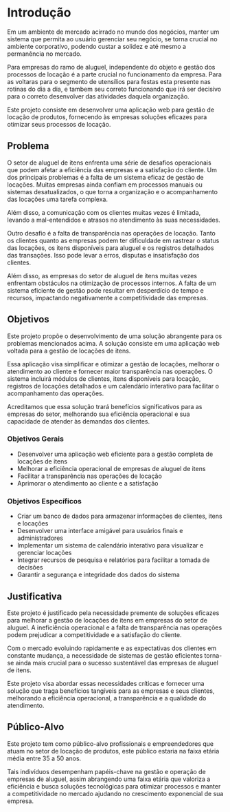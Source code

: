 # Introdução

Em um ambiente de mercado acirrado no mundo dos negócios, manter um sistema que permita ao usuário gerenciar seu negócio, se torna crucial no ambiente corporativo, podendo custar a solidez e até mesmo a permanência no mercado.

Para empresas do ramo de aluguel, independente do objeto e gestão dos processos de locação é a parte crucial no funcionamento da empresa. Para as voltaras para o segmento de utensílios para festas esta presente nas rotinas do dia a dia, e tambem seu correto funcionando que irá ser decisivo para o correto desenvolver das atividades daquela organização.

Este projeto consiste em desenvolver uma aplicação web para gestão de locação de produtos, fornecendo às empresas soluções eficazes para otimizar seus processos de locação.

## Problema

O setor de aluguel de itens enfrenta uma série de desafios operacionais que podem afetar a eficiência das empresas e a satisfação do cliente. Um dos principais problemas é a falta de um sistema eficaz de gestão de locações. Muitas empresas ainda confiam em processos manuais ou sistemas desatualizados, o que torna a organização e o acompanhamento das locações uma tarefa complexa.

Além disso, a comunicação com os clientes muitas vezes é limitada, levando a mal-entendidos e atrasos no atendimento às suas necessidades.

Outro desafio é a falta de transparência nas operações de locação. Tanto os clientes quanto as empresas podem ter dificuldade em rastrear o status das locações, os itens disponíveis para aluguel e os registros detalhados das transações. Isso pode levar a erros, disputas e insatisfação dos clientes.

Além disso, as empresas do setor de aluguel de itens muitas vezes enfrentam obstáculos na otimização de processos internos. A falta de um sistema eficiente de gestão pode resultar em desperdício de tempo e recursos, impactando negativamente a competitividade das empresas.

## Objetivos

Este projeto propõe o desenvolvimento de uma solução abrangente para os problemas mencionados acima. A solução consiste em uma aplicação web voltada para a gestão de locações de itens.

Essa aplicação visa simplificar e otimizar a gestão de locações, melhorar o atendimento ao cliente e fornecer maior transparência nas operações. O sistema incluirá módulos de clientes, itens disponíveis para locação, registros de locações detalhados e um calendário interativo para facilitar o acompanhamento das operações.

Acreditamos que essa solução trará benefícios significativos para as empresas do setor, melhorando sua eficiência operacional e sua capacidade de atender às demandas dos clientes.

### Objetivos Gerais

- Desenvolver uma aplicação web eficiente para a gestão completa de locações de itens
- Melhorar a eficiência operacional de empresas de aluguel de itens
- Facilitar a transparência nas operações de locação
- Aprimorar o atendimento ao cliente e a satisfação

### Objetivos Específicos

- Criar um banco de dados para armazenar informações de clientes, itens e locações
- Desenvolver uma interface amigável para usuários finais e administradores
- Implementar um sistema de calendário interativo para visualizar e gerenciar locações
- Integrar recursos de pesquisa e relatórios para facilitar a tomada de decisões
- Garantir a segurança e integridade dos dados do sistema

## Justificativa

Este projeto é justificado pela necessidade premente de soluções eficazes para melhorar a gestão de locações de itens em empresas do setor de aluguel. A ineficiência operacional e a falta de transparência nas operações podem prejudicar a competitividade e a satisfação do cliente.

Com o mercado evoluindo rapidamente e as expectativas dos clientes em constante mudança, a necessidade de sistemas de gestão eficientes torna-se ainda mais crucial para o sucesso sustentável das empresas de aluguel de itens.

Este projeto visa abordar essas necessidades críticas e fornecer uma solução que traga benefícios tangíveis para as empresas e seus clientes, melhorando a eficiência operacional, a transparência e a qualidade do atendimento.

## Público-Alvo

Este projeto tem como público-alvo profissionais e empreendedores que atuam no setor de locação de produtos, este público estaria na faixa etária média entre 35 a 50 anos.

Tais indivíduos desempenham papéis-chave na gestão e operação de empresas de aluguel, assim abrangendo uma faixa etária que valoriza a eficiência e busca soluções tecnológicas para otimizar processos e manter a competitividade no mercado ajudando no crescimento exponencial de sua empresa.
